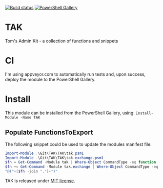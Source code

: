 [![Build status](https://ci.appveyor.com/api/projects/status/4ihjpqd6c8f9cceq?svg=true)](https://ci.appveyor.com/project/tomtorggler/tak)
[![PowerShell Gallery](https://img.shields.io/powershellgallery/dt/tak.svg)](https://www.powershellgallery.com/packages/tak)

# TAK
Tom's Admin Kit - a collection of functions and snippets

# CI
I'm using appveyor.com to automatically run tests and, upon success, deploy the module to the PowerShell Gallery.

# Install
This module can be installed from the PowerShell Gallery, using: `Install-Module -Name TAK `

## Populate FunctionsToExport

The following snippet could be used to update the modules manifest file.

```powershell
Import-Module .\Git\TAK\TAK\tak.psm1
Import-Module .\Git\TAK\TAK\tak.exchange.psm1
$fn = Get-Command -Module tak | Where-Object CommandType -eq function | Where-Object HelpUri | Select-Object -ExpandProperty name
$fn += Get-Command -Module tak.exchange | Where-Object CommandType -eq function | Where-Object HelpUri | Select-Object -ExpandProperty name
"@("+($fn -join ",")+")"
```

TAK is released under [MIT license](https://opensource.org/licenses/MIT).